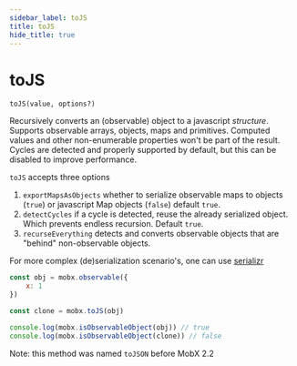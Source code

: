 ```yaml
---
sidebar_label: toJS
title: toJS
hide_title: true
---
```


# toJS

`toJS(value, options?)`

Recursively converts an (observable) object to a javascript _structure_.
Supports observable arrays, objects, maps and primitives.
Computed values and other non-enumerable properties won't be part of the result.
Cycles are detected and properly supported by default, but this can be disabled to improve performance.

`toJS` accepts three options

1. `exportMapsAsObjects` whether to serialize observable maps to objects (`true`) or javascript Map objects (`false`) default `true`.
2. `detectCycles` if a cycle is detected, reuse the already serialized object. Which prevents endless recursion. Default `true`.
3. `recurseEverything` detects and converts observable objects that are "behind" non-observable objects.

For more complex (de)serialization scenario's, one can use [serializr](https://github.com/mobxjs/serializr)

```javascript
const obj = mobx.observable({
    x: 1
})

const clone = mobx.toJS(obj)

console.log(mobx.isObservableObject(obj)) // true
console.log(mobx.isObservableObject(clone)) // false
```

Note: this method was named `toJSON` before MobX 2.2
